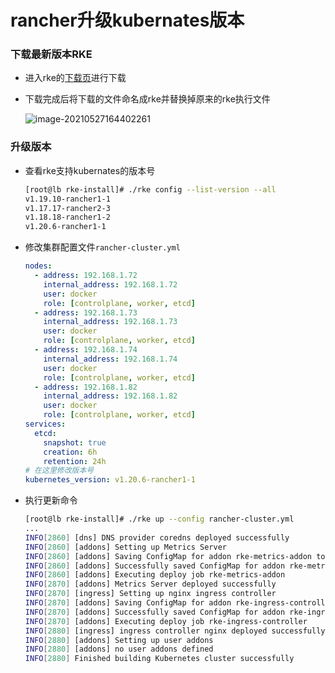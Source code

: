 # rancher升级kubernates版本

### 下载最新版本RKE

- 进入rke的[下载页](https://github.com/rancher/rke/releases)进行下载

- 下载完成后将下载的文件命名成rke并替换掉原来的rke执行文件

  ![image-20210527164402261](https://tva1.sinaimg.cn/large/008i3skNgy1gqx2v69b9fj31ra068760.jpg)

### 升级版本

- 查看rke支持kubernates的版本号

  ```bash
  [root@lb rke-install]# ./rke config --list-version --all
  v1.19.10-rancher1-1
  v1.17.17-rancher2-3
  v1.18.18-rancher1-2
  v1.20.6-rancher1-1
  ```

- 修改集群配置文件`rancher-cluster.yml`

  ```yaml
  nodes:
    - address: 192.168.1.72
      internal_address: 192.168.1.72
      user: docker
      role: [controlplane, worker, etcd]
    - address: 192.168.1.73
      internal_address: 192.168.1.73
      user: docker
      role: [controlplane, worker, etcd]
    - address: 192.168.1.74
      internal_address: 192.168.1.74
      user: docker
      role: [controlplane, worker, etcd]
    - address: 192.168.1.82
      internal_address: 192.168.1.82
      user: docker
      role: [controlplane, worker, etcd]
  services:
    etcd:
      snapshot: true
      creation: 6h
      retention: 24h
  # 在这里修改版本号
  kubernetes_version: v1.20.6-rancher1-1
  ```

- 执行更新命令

  ```bash
  [root@lb rke-install]# ./rke up --config rancher-cluster.yml
  ...
  INFO[2860] [dns] DNS provider coredns deployed successfully
  INFO[2860] [addons] Setting up Metrics Server
  INFO[2860] [addons] Saving ConfigMap for addon rke-metrics-addon to Kubernetes
  INFO[2860] [addons] Successfully saved ConfigMap for addon rke-metrics-addon to Kubernetes
  INFO[2860] [addons] Executing deploy job rke-metrics-addon
  INFO[2870] [addons] Metrics Server deployed successfully
  INFO[2870] [ingress] Setting up nginx ingress controller
  INFO[2870] [addons] Saving ConfigMap for addon rke-ingress-controller to Kubernetes
  INFO[2870] [addons] Successfully saved ConfigMap for addon rke-ingress-controller to Kubernetes
  INFO[2870] [addons] Executing deploy job rke-ingress-controller
  INFO[2880] [ingress] ingress controller nginx deployed successfully
  INFO[2880] [addons] Setting up user addons
  INFO[2880] [addons] no user addons defined
  INFO[2880] Finished building Kubernetes cluster successfully
  ```

  

